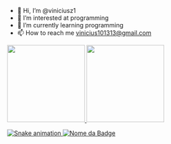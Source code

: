 - 👋 Hi, I’m @viniciusz1
- 👀 I’m interested at programming
- 🌱 I’m currently learning programming
- 📫 How to reach me vinicius101313@gmail.com
<div>
<a href="https://github.com/seu-usuário-aqui">
<img height="180em" src="https://github-readme-stats.vercel.app/api/top-langs/?username=viniciusz1&layout=compact&langs_count=7&theme=dracula"/>
<img height="180em" src="https://github-readme-stats.vercel.app/api?username=viniciusz1&show_icons=true&theme=dracula&include_all_commits=true&count_private=true"/>
</div>
  
![Snake animation](https://github.com/viniciusz1/viniciusz1/blob/output/github-contribution-grid-snake.svg)
[![Nome da Badge](https://url.da.badge.com)](https://www.example.com)
<!---
viniciusz1/viniciusz1 is a ✨ special ✨ repository because its `README.md` (this file) appears on your GitHub profile.
You can click the Preview link to take a look at your changes.
--->

